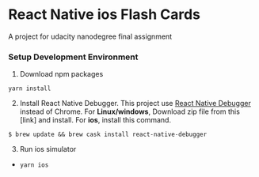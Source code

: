# React Native ios Flash Cards
A project for udacity nanodegree final assignment


### Setup Development Environment
1. Download npm packages
```
yarn install
```

2. Install React Native Debugger. 
This project use [React Native Debugger](https://github.com/jhen0409/react-native-debugger) instead of Chrome.
For **Linux/windows**, Download zip file from this [link] and install.
For **ios**, install this command.
 
```
$ brew update && brew cask install react-native-debugger
``` 

3. Run ios simulator
* `yarn ios`






